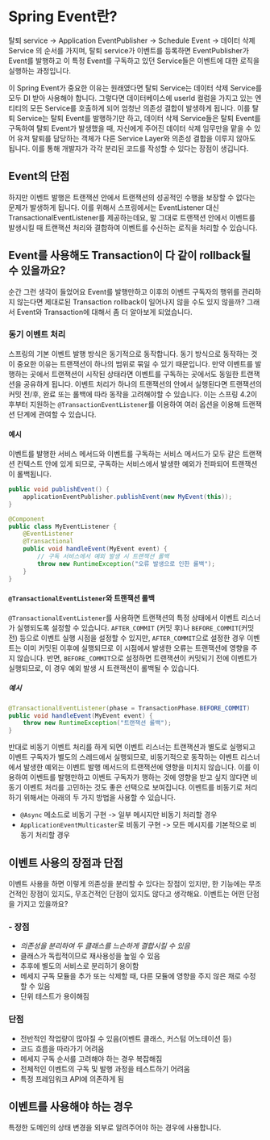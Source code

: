 # Spring Event란?
탈퇴 service -> Application EventPublisher -> Schedule Event -> 데이터 삭제 Service
의 순서를 가지며, 탈퇴 service가 이벤트를 등록하면 EventPublisher가 Event를 발행하고 이 특정 Event를 구독하고 있던 Service들은 이벤트에 대한 로직을 실행하는 과정입니다.

이 Spring Event가 중요한 이유는 원래였다면 탈퇴 Service는 데이터 삭제 Service를 모두 DI 받아 사용해야 합니다.
그렇다면 데이터베이스에 userId 컬럼을 가지고 있는 엔티티의 모든 Service를 호출하게 되어 엄청난 의존성 결합이 발생하게 됩니다.
이를 탈퇴 Service는 탈퇴 Event를 발행하기만 하고, 데이터 삭제 Service들은 탈퇴 Event를 구독하여 탈퇴 Event가 발생했을 때, 자신에게 주어진 데이터 삭제 임무만을 맡을 수 있어 유저 탈퇴를 담당하는 객체가 다른 Service Layer와 의존성 결합을 이루지 않아도 됩니다.
이를 통해 개발자가 각각 분리된 코드를 작성할 수 있다는 장점이 생깁니다.

## Event의 단점
하지만 이벤트 발행은 트랜잭션 안에서 트랜잭션의 성공적인 수행을 보장할 수 없다는 문제가 발생하게 됩니다.
이를 위해서 스프링에서는 EventListener 대신 TransactionalEventListener를 제공하는데요, 말 그대로 트랜잭션 안에서 이벤트를 발생시킬 때 트랜잭션 처리와 결합하여 이벤트를 수신하는 로직을 처리할 수 있습니다.

## Event를 사용해도 Transaction이 다 같이 rollback될 수 있을까요?
순간 그런 생각이 들었어요 Event를 발행만하고 이후의 이벤트 구독자의 행위를 관리하지 않는다면 제대로된 Transaction rollback이 일어나지 않을 수도 있지 않을까? 그래서 Event와 Transaction에 대해서 좀 더 알아보게 되었습니다.
### 동기 이벤트 처리
스프링의 기본 이벤트 발행 방식은 동기적으로 동작합니다. 동기 방식으로 동작하는 것이 중요한 이유는 트랜잭션이 하나의 범위로 묶일 수 있기 때문입니다. 만약 이벤트를 발행하는 곳에서 트랜잭션이 시작된 상태라면 이벤트를 구독하는 곳에서도 동일한 트랜잭션을 공유하게 됩니다.
이벤트 처리가 하나의 트랜잭션의 안에서 실행된다면 트랜잭션의 커밋 전/후, 완료 또는 롤백에 따라 동작을 고려해야할 수 있습니다. 이는 스프링 4.2이후부터 지원하는 `@TransactionEventListener`를 이용하여 여러 옵션을 이용해 트랜잭션 단계에 관여할 수 있습니다.

#### 예시
이벤트를 발행한 서비스 메서드와 이벤트를 구독하는 서비스 메서드가 모두 같은 트랜잭션 컨텍스트 안에 있게 되므로, 구독하는 서비스에서 발생한 예외가 전파되어 트랜잭션이 롤백됩니다.
```java
public void publishEvent() {
    applicationEventPublisher.publishEvent(new MyEvent(this));
}
```
```java
@Component
public class MyEventListener {
    @EventListener
    @Transactional
    public void handleEvent(MyEvent event) {
        // 구독 서비스에서 예외 발생 시 트랜잭션 롤백
        throw new RuntimeException("오류 발생으로 인한 롤백");
    }
}
```

#### `@TransactionalEventListener`와 트랜잭션 롤백
`@TransactionalEventListener`를 사용하면 트랜잭션의 특정 상태에서 이벤트 리스너가 실행되도록 설정할 수 있습니다. `AFTER_COMMIT` (커밋 후)나 `BEFORE_COMMIT`(커밋 전) 등으로 이벤트 실행 시점을 설정할 수 있지만, `AFTER_COMMIT`으로 설정한 경우 이벤트는 이미 커밋된 이후에 실행되므로 이 시점에서 발생한 오류는 트랜잭션에 영향을 주지 않습니다. 반면, `BEFORE_COMMIT`으로 설정하면 트랜잭션이 커밋되기 전에 이벤트가 실행되므로, 이 경우 예외 발생 시 트랜잭션이 롤백될 수 있습니다.
##### 예시
```java
@TransactionalEventListener(phase = TransactionPhase.BEFORE_COMMIT)
public void handleEvent(MyEvent event) {
    throw new RuntimeException("트랜잭션 롤백");
}
```

반대로 비동기 이벤트 처리를 하게 되면 이벤트 리스너는 트랜잭션과 별도로 실행되고 이벤트 구독자가 별도의 스레드에서 실행되므로, 비동기적으로 동작하는 이벤트 리스너에서 발생한 예외는 이벤트 발행 메서드의 트랜잭션에 영향을 미치지 않습니다.
이를 이용하여 이벤트를 발행만하고 이벤트 구독자가 행하는 것에 영향을 받고 싶지 않다면 비동기 이벤트 처리를 고민하는 것도 좋은 선택으로 보여집니다.
이벤트를 비동기로 처리하기 위해서는 아래의 두 가지 방법을 사용할 수 있습니다.
- `@Async` 메소드로 비동기 구현 -> 일부 메시지만 비동기 처리할 경우
- `ApplicationEventMulticaster`로 비동기 구현 -> 모든 메시지를 기본적으로 비동기 처리할 경우

## 이벤트 사용의 장점과 단점
이벤트 사용을 하면 이렇게 의존성을 분리할 수 있다는 장점이 있지만, 한 기능에는 무조건적인 장점이 있지도, 무조건적인 단점이 있지도 않다고 생각해요. 이벤트는 어떤 단점을 가지고 있을까요?
### - 장점
- *의존성을 분리하여 두 클래스를 느슨하게 결합시킬 수 있음*
- 클래스가 독립적이므로 재사용성을 높일 수 있음
- 추후에 별도의 서비스로 분리하기 용이함
- 메세지 구독 모듈을 추가 또는 삭제할 때, 다른 모듈에 영향을 주지 않은 채로 수정할 수 있음
- 단위 테스트가 용이해짐
### 단점
- 전반적인 작업량이 많아질 수 있음(이벤트 클래스, 커스텀 어노테이션 등)
- 코드 흐름을 따라가기 어려움
- 메세지 구독 순서를 고려해야 하는 경우 복잡해짐
- 전체적인 이벤트의 구독 및 발행 과정을 테스트하기 어려움
- 특정 프레임워크 API에 의존하게 됨

## 이벤트를 사용해야 하는 경우
특정한 도메인의 상태 변경을 외부로 알려주어야 하는 경우에 사용합니다.
